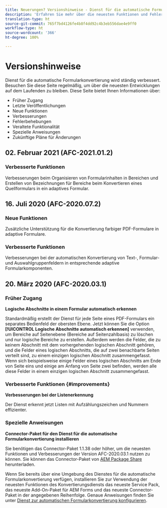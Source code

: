 ```yaml
---
title: Neuerungen? Versionshinweise - Dienst für die automatische Formularkonvertierung
description: 'Erfahren Sie mehr über die neuesten Funktionen und Fehler, die für den Dienst für die automatische Formularkonvertierung behoben wurden '
translation-type: ht
source-git-commit: 765f7bd4126fe4b8f4dd92c4b3eb556dae4e9ff0
workflow-type: ht
source-wordcount: '366'
ht-degree: 100%

---
```



# Versionshinweise

Dienst für die automatische Formularkonvertierung wird ständig verbessert. Besuchen Sie diese Seite regelmäßig, um über die neuesten Entwicklungen auf dem Laufenden zu bleiben. Diese Seite bietet Ihnen Informationen über:

* Früher Zugang
* Letzte Veröffentlichungen
* Neue Funktionen
* Verbesserungen
* Fehlerbehebungen
* Veraltete Funktionalität
* Spezielle Anweisungen
* Zukünftige Pläne für Änderungen

## 02. Februar 2021 (AFC-2021.01.2)

### Verbesserte Funktionen

Verbesserungen beim Organisieren von Formularinhalten in Bereichen und Erstellen von Bezeichnungen für Bereiche beim Konvertieren eines Quellformulars in ein adaptives Formular.

## 16. Juli 2020 (AFC-2020.07.2)

### Neue Funktionen

Zusätzliche Unterstützung für die Konvertierung farbiger PDF-Formulare in adaptive Formulare.

### Verbesserte Funktionen

Verbesserungen bei der automatischen Konvertierung von Text-, Formular- und Auswahlgruppenfeldern in entsprechende adaptive Formularkomponenten.


## 20. März 2020 (AFC-2020.03.1)

### Früher Zugang

**Logische Abschnitte in einem Formular automatisch erkennen**

Standardmäßig erstellt der Dienst für jede Seite eines PDF-Formulars ein separates Bedienfeld der obersten Ebene. Jetzt können Sie die Option **[!UICONTROL Logische Abschnitte automatisch erkennen]** verwenden, um Bereiche auf Seitenebene (Bereiche auf Seitenzahlbasis) zu löschen und nur logische Bereiche zu erstellen. Außerdem werden die Felder, die zu keinem Abschnitt mit dem vorhergehenden logischen Abschnitt gehören, und die Felder eines logischen Abschnitts, die auf zwei benachbarte Seiten verteilt sind, zu einem einzigen logischen Abschnitt zusammengefasst. Wenn sich beispielsweise einige Felder eines logischen Abschnitts am Ende von Seite eins und einige am Anfang von Seite zwei befinden, werden alle diese Felder in einem einzigen logischen Abschnitt zusammengefasst.

### Verbesserte Funktionen {#improvements}

**Verbesserungen bei der Listenerkennung**

Der Dienst erkennt jetzt Listen mit Aufzählungszeichen und Nummern effizienter.

### Spezielle Anweisungen

**Connector-Paket für den Dienst für die automatische Formularkonvertierung installieren**

Sie benötigen das Connector-Paket 1.1.38 oder höher, um die neuesten Funktionen und Verbesserungen der Version AFC-2020.03.1 nutzen zu können. Sie können das Connector-Paket von [AEM Package Share](https://www.adobeaemcloud.com/content/marketplace/marketplaceProxy.html?packagePath=/content/companies/public/adobe/packages/cq650/featurepack/AFCS-Connector-2020.03.1) herunterladen.

Wenn Sie bereits über eine Umgebung des Dienstes für die automatische Formularkonvertierung verfügen, installieren Sie zur Verwendung der neuesten Funktionen des Konvertierungsdiensts das neueste Service Pack, das neueste Add-On-Paket für AEM Forms und das neueste Connector-Paket in der angegebenen Reihenfolge. Genaue Anweisungen finden Sie unter [Dienst zur automatischen Formularkonvertierung konfigurieren](configure-service.md).
